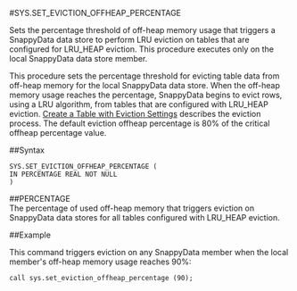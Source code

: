 #SYS.SET_EVICTION_OFFHEAP_PERCENTAGE


Sets the percentage threshold of off-heap memory usage that triggers a SnappyData data store to perform LRU eviction on tables that are configured for LRU_HEAP eviction. This procedure executes only on the local SnappyData data store member.

This procedure sets the percentage threshold for evicting table data from off-heap memory for the local SnappyData data store. When the off-heap memory usage reaches the percentage, SnappyData begins to evict rows, using a LRU algorithm, from tables that are configured with LRU_HEAP eviction. <a href="../../overflow/configuring_data_eviction.html#configuring_data_eviction" class="xref" title="Use eviction settings to keep your table within a specified limit, either by removing evicted data completely or by creating an overflow table that persists the evicted data to a disk store.">Create a Table with Eviction Settings</a> describes the eviction process. The default eviction offheap percentage is 80% of the critical offheap percentage value.

##Syntax

``` pre
SYS.SET_EVICTION_OFFHEAP_PERCENTAGE (
IN PERCENTAGE REAL NOT NULL
)
```

##PERCENTAGE   
The percentage of used off-heap memory that triggers eviction on SnappyData data stores for all tables configured with LRU_HEAP eviction.

##Example

This command triggers eviction on any SnappyData member when the local member's off-heap memory usage reaches 90%:

``` pre
call sys.set_eviction_offheap_percentage (90);
```


